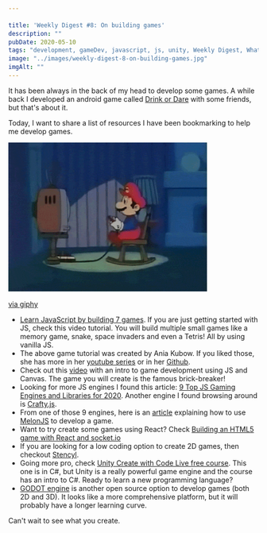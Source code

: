 ```yaml
---

title: 'Weekly Digest #8: On building games'
description: ""
pubDate: 2020-05-10
tags: "development, gameDev, javascript, js, unity, Weekly Digest, Whatever"
image: "../images/weekly-digest-8-on-building-games.jpg"
imgAlt: ""
---
```

It has been always in the back of my head to develop some games. A while back I developed an android game called [Drink or Dare](https://play.google.com/store/apps/details?id=com.sesalefuerte.app&hl=en_US) with some friends, but that's about it.

Today, I want to share a list of resources I have been bookmarking to help me develop games.

![Mario Playing Video Games](../images/media-aX0RqLt2ARSW4-giphy.gif)

[via giphy](https://giphy.com/gifs/video-games-nintendo-mario-aX0RqLt2ARSW4/)

- [Learn JavaScript by building 7 games](https://www.freecodecamp.org/news/learn-javascript-by-building-7-games-video-course/). If you are just getting started with JS, check this video tutorial. You will build multiple small games like a memory game, snake, space invaders and even a Tetris! All by using vanilla JS.
- The above game tutorial was created by Ania Kubow. If you liked those, she has more in her [youtube series](https://www.youtube.com/watch?v=kSt2_YZzCec&list=PLRD1Niz0lz1uR4W3ms6DygWMjXW-6hDB_) or in her [Github](https://github.com/kubowania?tab=repositories).
- Check out this [video](https://www.youtube.com/watch?v=3EMxBkqC4z0) with an intro to game development using JS and Canvas. The game you will create is the famous brick-breaker!
- Looking for more JS engines I found this article: [9 Top JS Gaming Engines and Libraries for 2020](https://blog.bitsrc.io/9-top-js-gaming-engines-and-libraries-for-2020-81707d9f095). Another engine I found browsing around is [Crafty.js](http://craftyjs.com/).
- From one of those 9 engines, here is an [article](https://blog.bitsrc.io/writing-a-typing-game-with-melonjs-ef0dd42f37bf) explaining how to use [MelonJS](http://www.melonjs.org/) to develop a game.
- Want to try create some games using React? Check [Building an HTML5 game with React and socket.io](http://janekk.github.io/2015/03/12/building-html5-game-react-socketio.html)
- If you are looking for a low coding option to create 2D games, then checkout [Stencyl](http://www.stencyl.com/).
- Going more pro, check [Unity Create with Code Live free course](https://learn.unity.com/course/create-with-code-live). This one is in C#, but Unity is a really powerful game engine and the course has an intro to C#. Ready to learn a new programming language?
- [GODOT engine](https://godotengine.org/) is another open source option to develop games (both 2D and 3D). It looks like a more comprehensive platform, but it will probably have a longer learning curve.

Can't wait to see what you create. 
